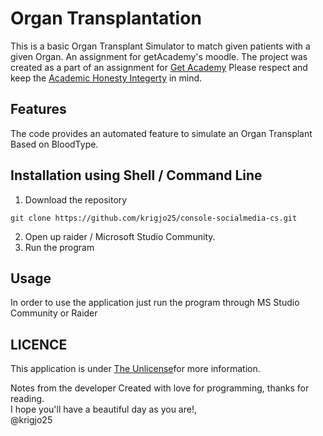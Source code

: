 # Organ Transplantation

This is a basic Organ Transplant Simulator to match given patients
with a given Organ. An assignment for getAcademy's moodle.
The project was created as a part of an assignment for [Get Academy](getacademy.no)
Please respect and keep the [Academic Honesty Integerty](https://ctl.columbia.edu/resources-and-technology/resources/academic-integrity/) in mind.

## Features
The code provides an automated feature to simulate an
Organ Transplant Based on BloodType.

## Installation using Shell / Command Line

1. Download the repository
```shell
git clone https://github.com/krigjo25/console-socialmedia-cs.git
```
2. Open up raider / Microsoft Studio Community.
3. Run the program

## Usage
In order to use the application just run the
program through MS Studio Community or Raider

## LICENCE
This application is under [The Unlicense](./LICENCE)for more information.

Notes from the developer
Created with love for programming, thanks for reading. <br>
I hope you'll have a beautiful day as you are!,<br>
@krigjo25